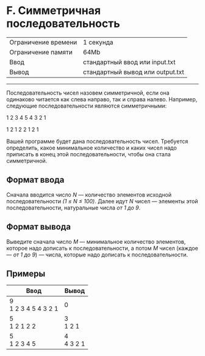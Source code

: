# F. Симметричная последовательность

<table>
  <tr>
  	<td>Ограничение времени</td>
  	<td>1 секунда</td>
  </tr>
  <tr>
  	<td>Ограничение памяти</td>
  	<td>64Mb</td>
  </tr>
  <tr>
  	<td>Ввод</td>
  	<td>стандартный ввод или input.txt</td>
  </tr>
  <tr>
  	<td>Вывод</td>
  	<td>стандартный вывод или output.txt</td>
  </tr>
</table>

---
Последовательность чисел назовем симметричной, если она одинаково читается как слева направо, так и справа налево. Например, следующие последовательности являются симметричными:

1 2 3 4 5 4 3 2 1

1 2 1 2 2 1 2 1

Вашей программе будет дана последовательность чисел. Требуется определить, какое минимальное количество и каких чисел надо приписать в конец этой последовательности, чтобы она стала симметричной.

## Формат ввода

Сначала вводится число *N* — количество элементов исходной последовательности *(1 ≤ N ≤ 100)*. Далее идут *N* чисел — элементы этой последовательности, натуральные числа *от 1 до 9*.

## Формат вывода

Выведите сначала число *M* — минимальное количество элементов, которое надо дописать к последовательности, а потом *M* чисел (каждое — *от 1 до 9*) — числа, которые надо дописать к последовательности.

## Примеры

|Ввод|Вывод|
|---|---|
|9<br>1 2 3 4 5 4 3 2 1|0|
|5<br>1 2 1 2 2|3<br>1 2 1|
|5<br>1 2 3 4 5|4<br>4 3 2 1|
